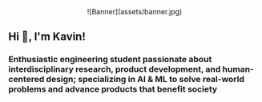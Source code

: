 <div align="center">
  ![Banner](assets/banner.jpg)
</div>

## Hi 👋, I'm Kavin!
### Enthusiastic engineering student passionate about interdisciplinary research, product development, and human-centered design; specializing in AI & ML to solve real-world problems and advance products that benefit society

<!--
- 🔭 I’m currently working on ...
- 🌱 I’m currently learning ...
- 👯 I’m looking to collaborate on ...
- 🤔 I’m looking for help with ...
- 💬 Ask me about ...
- 📫 How to reach me: ...
- 😄 Pronouns: ...
- ⚡ Fun fact: ...
-->
